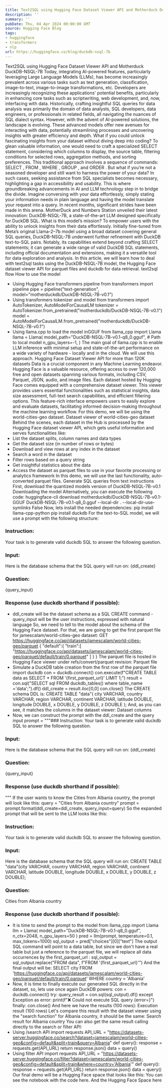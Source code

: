 ```yaml
---
title: Text2SQL using Hugging Face Dataset Viewer API and Motherduck DuckDB-NSQL-7B
description: ''
summary: ''
pubDate: Thu, 04 Apr 2024 00:00:00 GMT
source: Hugging Face Blog
tags:
- huggingface
- transformers
- nlp
url: https://huggingface.co/blog/duckdb-nsql-7b
---
```


Text2SQL using Hugging Face Dataset Viewer API and Motherduck DuckDB-NSQL-7B
Today, integrating AI-powered features, particularly leveraging Large Language Models (LLMs), has become increasingly prevalent across various tasks such as text generation, classification, image-to-text, image-to-image transformations, etc.
Developers are increasingly recognizing these applications' potential benefits, particularly in enhancing core tasks such as scriptwriting, web development, and, now, interfacing with data. Historically, crafting insightful SQL queries for data analysis was primarily the domain of data analysts, SQL developers, data engineers, or professionals in related fields, all navigating the nuances of SQL dialect syntax. However, with the advent of AI-powered solutions, the landscape is evolving. These advanced models offer new avenues for interacting with data, potentially streamlining processes and uncovering insights with greater efficiency and depth.
What if you could unlock fascinating insights from your dataset without diving deep into coding? To glean valuable information, one would need to craft a specialized SELECT
statement, considering which columns to display, the source table, filtering conditions for selected rows, aggregation methods, and sorting preferences. This traditional approach involves a sequence of commands: SELECT
, FROM
, WHERE
, GROUP
, and ORDER
.
But what if you’re not a seasoned developer and still want to harness the power of your data? In such cases, seeking assistance from SQL specialists becomes necessary, highlighting a gap in accessibility and usability.
This is where groundbreaking advancements in AI and LLM technology step in to bridge the divide. Imagine conversing with your data effortlessly, simply stating your information needs in plain language and having the model translate your request into a query.
In recent months, significant strides have been made in this arena. MotherDuck and Numbers Station unveiled their latest innovation: DuckDB-NSQL-7B, a state-of-the-art LLM designed specifically for DuckDB SQL. What is this model’s mission? To empower users with the ability to unlock insights from their data effortlessly.
Initially fine-tuned from Meta’s original Llama-2–7b model using a broad dataset covering general SQL queries, DuckDB-NSQL-7B underwent further refinement with DuckDB text-to-SQL pairs. Notably, its capabilities extend beyond crafting SELECT
statements; it can generate a wide range of valid DuckDB SQL statements, including official documentation and extensions, making it a versatile tool for data exploration and analysis.
In this article, we will learn how to deal with text2sql tasks using the DuckDB-NSQL-7B model, the Hugging Face dataset viewer API for parquet files and duckdb for data retrieval.
text2sql flow
How to use the model
- Using Hugging Face
transformers
pipeline
from transformers import pipeline
pipe = pipeline("text-generation", model="motherduckdb/DuckDB-NSQL-7B-v0.1")
- Using transformers tokenizer and model
from transformers import AutoTokenizer, AutoModelForCausalLM
tokenizer = AutoTokenizer.from_pretrained("motherduckdb/DuckDB-NSQL-7B-v0.1")
model = AutoModelForCausalLM.from_pretrained("motherduckdb/DuckDB-NSQL-7B-v0.1")
- Using
llama.cpp
to load the model inGGUF
from llama_cpp import Llama
llama = Llama(
model_path="DuckDB-NSQL-7B-v0.1-q8_0.gguf", # Path to local model
n_gpu_layers=-1,
)
The main goal of llama.cpp
is to enable LLM inference with minimal setup and state-of-the-art performance on a wide variety of hardware - locally and in the cloud. We will use this approach.
Hugging Face Dataset Viewer API for more than 120K datasets
Data is a crucial component in any Machine Learning endeavor. Hugging Face is a valuable resource, offering access to over 120,000 free and open datasets spanning various formats, including CSV, Parquet, JSON, audio, and image files.
Each dataset hosted by Hugging Face comes equipped with a comprehensive dataset viewer. This viewer provides users essential functionalities such as statistical insights, data size assessment, full-text search capabilities, and efficient filtering options. This feature-rich interface empowers users to easily explore and evaluate datasets, facilitating informed decision-making throughout the machine learning workflow.
For this demo, we will be using the world-cities-geo dataset.
Dataset viewer of world-cities-geo dataset
Behind the scenes, each dataset in the Hub is processed by the Hugging Face dataset viewer API, which gets useful information and serves functionalities like:
- List the dataset splits, column names and data types
- Get the dataset size (in number of rows or bytes)
- Download and view rows at any index in the dataset
- Search a word in the dataset
- Filter rows based on a query string
- Get insightful statistics about the data
- Access the dataset as parquet files to use in your favorite processing or analytics framework
In this demo, we will use the last functionality, auto-converted parquet files.
Generate SQL queries from text instructions
First, download the quantized models version of DuckDB-NSQL-7B-v0.1
Downloading the model
Alternatively, you can execute the following code:
huggingface-cli download motherduckdb/DuckDB-NSQL-7B-v0.1-GGUF DuckDB-NSQL-7B-v0.1-q8_0.gguf --local-dir . --local-dir-use-symlinks False
Now, lets install the needed dependencies:
pip install llama-cpp-python
pip install duckdb
For the text-to-SQL model, we will use a prompt with the following structure:
### Instruction:
Your task is to generate valid duckdb SQL to answer the following question.
### Input:
Here is the database schema that the SQL query will run on:
{ddl_create}
### Question:
{query_input}
### Response (use duckdb shorthand if possible):
- ddl_create will be the dataset schema as a SQL
CREATE
command - query_input will be the user instructions, expressed with natural language
So, we need to tell to the model about the schema of the Hugging Face dataset. For that, we are going to get the first parquet file for jamescalam/world-cities-geo dataset:
GET https://huggingface.co/api/datasets/jamescalam/world-cities-geo/parquet
{
"default":{
"train":[
"https://huggingface.co/api/datasets/jamescalam/world-cities-geo/parquet/default/train/0.parquet"
]
}
}
The parquet file is hosted in Hugging Face viewer under refs/convert/parquet
revision:
Parquet file
- Simulate a DuckDB table creation from the first row of the parquet file
import duckdb
con = duckdb.connect()
con.execute(f"CREATE TABLE data as SELECT * FROM '{first_parquet_url}' LIMIT 1;")
result = con.sql("SELECT sql FROM duckdb_tables() where table_name ='data';").df()
ddl_create = result.iloc[0,0]
con.close()
The CREATE
schema DDL is:
CREATE TABLE "data"(
city VARCHAR,
country VARCHAR,
region VARCHAR,
continent VARCHAR,
latitude DOUBLE,
longitude DOUBLE,
x DOUBLE,
y DOUBLE,
z DOUBLE
);
And, as you can see, it matches the columns in the dataset viewer:
Dataset columns
- Now, we can construct the prompt with the ddl_create and the query input
prompt = """### Instruction:
Your task is to generate valid duckdb SQL to answer the following question.
### Input:
Here is the database schema that the SQL query will run on:
{ddl_create}
### Question:
{query_input}
### Response (use duckdb shorthand if possible):
"""
If the user wants to know the Cities from Albania country, the prompt will look like this:
query = "Cities from Albania country"
prompt = prompt.format(ddl_create=ddl_create, query_input=query)
So the expanded prompt that will be sent to the LLM looks like this:
### Instruction:
Your task is to generate valid duckdb SQL to answer the following question.
### Input:
Here is the database schema that the SQL query will run on:
CREATE TABLE "data"(city VARCHAR, country VARCHAR, region VARCHAR, continent VARCHAR, latitude DOUBLE, longitude DOUBLE, x DOUBLE, y DOUBLE, z DOUBLE);
### Question:
Cities from Albania country
### Response (use duckdb shorthand if possible):
- It is time to send the prompt to the model
from llama_cpp import Llama
llm = Llama(
model_path="DuckDB-NSQL-7B-v0.1-q8_0.gguf",
n_ctx=2048,
n_gpu_layers=50
)
pred = llm(prompt, temperature=0.1, max_tokens=1000)
sql_output = pred["choices"][0]["text"]
The output SQL command will point to a data
table, but since we don't have a real table but just a reference to the parquet file, we will replace all data
occurrences by the first_parquet_url
:
sql_output = sql_output.replace("FROM data", f"FROM '{first_parquet_url}'")
And the final output will be:
SELECT city FROM 'https://huggingface.co/api/datasets/jamescalam/world-cities-geo/parquet/default/train/0.parquet' WHERE country = 'Albania'
- Now, it is time to finally execute our generated SQL directly in the dataset, so, lets use once again DuckDB powers:
con = duckdb.connect()
try:
query_result = con.sql(sql_output).df()
except Exception as error:
print(f"❌ Could not execute SQL query {error=}")
finally:
con.close()
And here we have the results (100 rows):
Execution result (100 rows)
Let's compare this result with the dataset viewer using the "search function" for Albania country, it should be the same:
Search result for Albania country
You can also get the same result calling directly to the search or filter API:
- Using /search API
import requests
API_URL = "https://datasets-server.huggingface.co/search?dataset=jamescalam/world-cities-geo&config=default&split=train&query=Albania"
def query():
response = requests.get(API_URL)
return response.json()
data = query()
- Using filter API
import requests
API_URL = "https://datasets-server.huggingface.co/filter?dataset=jamescalam/world-cities-geo&config=default&split=train&where=country='Albania'"
def query():
response = requests.get(API_URL)
return response.json()
data = query()
Our final demo will be a Hugging Face space that looks like this:
You can see the notebook with the code here.
And the Hugging Face Space here